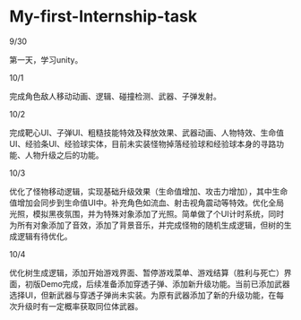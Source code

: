 # My-first-Internship-task
9/30

第一天，学习unity。

10/1

完成角色敌人移动动画、逻辑、碰撞检测、武器、子弹发射。

10/2

完成靶心UI、子弹UI、粗糙技能特效及释放效果、武器动画、人物特效、生命值UI、经验条UI、经验球实体，目前未实装怪物掉落经验球和经验球本身的寻路功能、人物升级之后的功能。

10/3

优化了怪物移动逻辑，实现基础升级效果（生命值增加、攻击力增加），其中生命值增加会同步到生命值UI中。补充角色如流血、射击视角震动等特效。优化全局光照，模拟黑夜氛围，并为特殊对象添加了光照。简单做了个UI计时系统，同时为所有对象添加了音效，添加了背景音乐，并完成怪物的随机生成逻辑，但树的生成逻辑有待优化。

10/4

优化树生成逻辑，添加开始游戏界面、暂停游戏菜单、游戏结算（胜利与死亡）界面，初版Demo完成，后续准备添加穿透子弹、添加新升级功能。当前已添加武器选择UI，但新武器与穿透子弹尚未实装。为原有武器添加了新的升级功能，在每次升级时有一定概率获取同位体武器。
